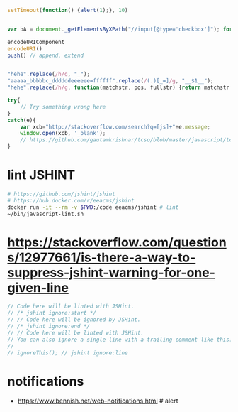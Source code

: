 ```js
setTimeout(function() {alert(1);}, 10)


var bA = document._getElementsByXPath("//input[@type='checkbox']"); for (var k = bA.length - 1; k >= 0; --k) {bA[k].checked = true;} // zabbix template import select all box

encodeURIComponent
encodeURI()
push() // append, extend


"hehe".replace(/h/g, "_");
"aaaaa_bbbbbc_ddddddeeeeee=ffffff".replace(/(.)[_=]/g, "__$1__");
"hehe".replace(/h/g, function(matchstr, pos, fullstr) {return matchstr.toUpperCase();});

try{
    // Try something wrong here
}
catch(e){
    var xcb="http://stackoverflow.com/search?q=[js]+"+e.message;
    window.open(xcb, '_blank');
    // https://github.com/gautamkrishnar/tcso/blob/master/javascript/tcso.js
}
```


# lint JSHINT

```sh
# https://github.com/jshint/jshint
# https://hub.docker.com/r/eeacms/jshint
docker run -it --rm -v $PWD:/code eeacms/jshint # lint
~/bin/javascript-lint.sh
```

# https://stackoverflow.com/questions/12977661/is-there-a-way-to-suppress-jshint-warning-for-one-given-line
```js
// Code here will be linted with JSHint.
// /* jshint ignore:start */
// // Code here will be ignored by JSHint.
// /* jshint ignore:end */
// // Code here will be linted with JSHint.
// You can also ignore a single line with a trailing comment like this:
//
// ignoreThis(); // jshint ignore:line
```

# notifications
* https://www.bennish.net/web-notifications.html # alert

